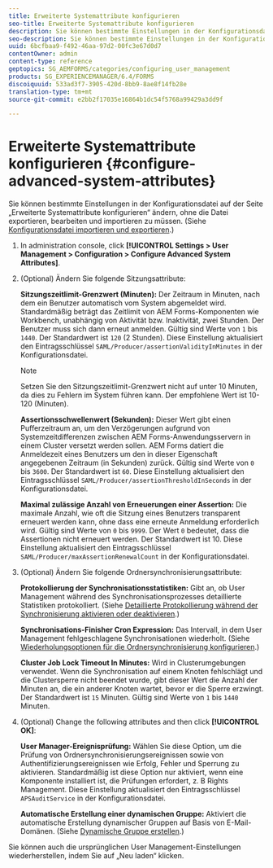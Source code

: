 ```yaml
---
title: Erweiterte Systemattribute konfigurieren
seo-title: Erweiterte Systemattribute konfigurieren
description: Sie können bestimmte Einstellungen in der Konfigurationsdatei auf der Seite „Erweiterte Systemattribute konfigurieren“ ändern, ohne die Datei exportieren, bearbeiten und importieren zu müssen.
seo-description: Sie können bestimmte Einstellungen in der Konfigurationsdatei auf der Seite „Erweiterte Systemattribute konfigurieren“ ändern, ohne die Datei exportieren, bearbeiten und importieren zu müssen.
uuid: 6bcfbaa9-f492-46aa-97d2-00fc3e67d0d7
contentOwner: admin
content-type: reference
geptopics: SG_AEMFORMS/categories/configuring_user_management
products: SG_EXPERIENCEMANAGER/6.4/FORMS
discoiquuid: 533ad3f7-3905-420d-8bb9-8ae8f14fb28e
translation-type: tm+mt
source-git-commit: e2bb2f17035e16864b1dc54f5768a99429a3dd9f

---
```



# Erweiterte Systemattribute konfigurieren {#configure-advanced-system-attributes}

Sie können bestimmte Einstellungen in der Konfigurationsdatei auf der Seite „Erweiterte Systemattribute konfigurieren“ ändern, ohne die Datei exportieren, bearbeiten und importieren zu müssen. (Siehe [Konfigurationsdatei importieren und exportieren](/help/forms/using/admin-help/importing-exporting-configuration-file.md#importing-and-exporting-the-configuration-file).)

1. In administration console, click **[!UICONTROL Settings > User Management > Configuration > Configure Advanced System Attributes]**.
1. (Optional) Ändern Sie folgende Sitzungsattribute:

   **Sitzungszeitlimit-Grenzwert (Minuten):** Der Zeitraum in Minuten, nach dem ein Benutzer automatisch vom System abgemeldet wird. Standardmäßig beträgt das Zeitlimit von AEM Forms-Komponenten wie Workbench, unabhängig von Aktivität bzw. Inaktivität, zwei Stunden. Der Benutzer muss sich dann erneut anmelden. Gültig sind Werte von `1` bis `1440`. Der Standardwert ist `120` (2 Stunden). Diese Einstellung aktualisiert den Eintragsschlüssel `SAML/Producer/assertionValidityInMinutes` in der Konfigurationsdatei.

   >[!NOTE]
   >
   >Setzen Sie den Sitzungszeitlimit-Grenzwert nicht auf unter 10 Minuten, da dies zu Fehlern im System führen kann. Der empfohlene Wert ist 10-120 (Minuten).

   **Assertionsschwellenwert (Sekunden):** Dieser Wert gibt einen Pufferzeitraum an, um den Verzögerungen aufgrund von Systemzeitdifferenzen zwischen AEM Forms-Anwendungsservern in einem Cluster versetzt werden sollen. AEM Forms datiert die Anmeldezeit eines Benutzers um den in dieser Eigenschaft angegebenen Zeitraum (in Sekunden) zurück. Gültig sind Werte von `0` bis `3600`. Der Standardwert ist `60`. Diese Einstellung aktualisiert den Eintragsschlüssel `SAML/Producer/assertionThresholdInSeconds` in der Konfigurationsdatei.

   **Maximal zulässige Anzahl von Erneuerungen einer Assertion:** Die maximale Anzahl, wie oft die Sitzung eines Benutzers transparent erneuert werden kann, ohne dass eine erneute Anmeldung erforderlich wird. Gültig sind Werte von `0` bis `9999`. Der Wert `0` bedeutet, dass die Assertionen nicht erneuert werden. Der Standardwert ist 10. Diese Einstellung aktualisiert den Eintragsschlüssel `SAML/Producer/maxAssertionRenewalCount` in der Konfigurationsdatei.

1. (Optional) Ändern Sie folgende Ordnersynchronisierungsattribute:

   **Protokollierung der Synchronisationsstatistiken:** Gibt an, ob User Management während des Synchronisationsprozesses detaillierte Statistiken protokolliert. (Siehe [Detaillierte Protokollierung während der Synchronisierung aktivieren oder deaktivieren](/help/forms/using/admin-help/synchronizing-directories.md#enable-or-disable-detailed-logging-during-synchronization).)

   **Synchronisations-Finisher Cron Expression:** Das Intervall, in dem User Management fehlgeschlagene Synchronisationen wiederholt. (Siehe [Wiederholungsoptionen für die Ordnersynchronisierung konfigurieren](/help/forms/using/admin-help/synchronizing-directories.md#configure-the-directory-synchronization-retry-option).)

   **Cluster Job Lock Timeout In Minutes:** Wird in Clusterumgebungen verwendet. Wenn die Synchronisation auf einem Knoten fehlschlägt und die Clustersperre nicht beendet wurde, gibt dieser Wert die Anzahl der Minuten an, die ein anderer Knoten wartet, bevor er die Sperre erzwingt. Der Standardwert ist `15` Minuten. Gültig sind Werte von `1` bis `1440` Minuten.

1. (Optional) Change the following attributes and then click **[!UICONTROL OK]**:

   **User Manager-Ereignisprüfung:** Wählen Sie diese Option, um die Prüfung von Ordnersynchronisierungsereignissen sowie von Authentifizierungsereignissen wie Erfolg, Fehler und Sperrung zu aktivieren. Standardmäßig ist diese Option nur aktiviert, wenn eine Komponente installiert ist, die Prüfungen erfordert, z. B Rights Management. Diese Einstellung aktualisiert den Eintragsschlüssel `APSAuditService` in der Konfigurationsdatei.

   **Automatische Erstellung einer dynamischen Gruppe:** Aktiviert die automatische Erstellung dynamischer Gruppen auf Basis von E-Mail-Domänen. (Siehe [Dynamische Gruppe erstellen](/help/forms/using/admin-help/creating-configuring-groups.md#create-a-dynamic-group).)

Sie können auch die ursprünglichen User Management-Einstellungen wiederherstellen, indem Sie auf „Neu laden“ klicken.
